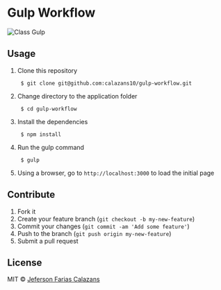# Gulp Workflow

![Class Gulp](https://raw.github.com/calazans10/gulp-workflow/master/client/img/logo.png)

## Usage

1. Clone this repository

        $ git clone git@github.com:calazans10/gulp-workflow.git

2. Change directory to the application folder

        $ cd gulp-workflow

3. Install the dependencies

        $ npm install

4. Run the gulp command

        $ gulp

5. Using a browser, go to `http://localhost:3000` to load the initial page

## Contribute

1. Fork it
2. Create your feature branch (`git checkout -b my-new-feature`)
3. Commit your changes (`git commit -am 'Add some feature'`)
4. Push to the branch (`git push origin my-new-feature`)
5. Submit a pull request

## License

MIT © [Jeferson Farias Calazans](http://calazans10.com)
